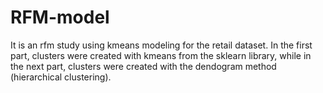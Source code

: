 # RFM-model
It is an rfm study using kmeans modeling for the retail dataset.
In the first part, clusters were created with kmeans from the sklearn library, 
while in the next part, clusters were created with the dendogram method (hierarchical clustering).
